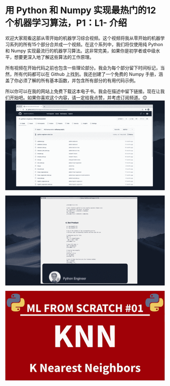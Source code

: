 # 用 Python 和 Numpy 实现最热门的12个机器学习算法，P1：L1- 介绍 

欢迎大家观看这部从零开始的机器学习综合视频。这个视频将我从零开始的机器学习系列的所有15个部分合并成一个视频。在这个系列中，我们将仅使用纯 Python 和 Numpy 实现最流行的机器学习算法。这非常完美，如果你是初学者或中级水平，想要更深入地了解这些算法的工作原理。

所有视频在开始代码之前也包含一些理论部分。我会为每个部分留下时间标记，当然，所有代码都可以在 Github 上找到。我还创建了一个免费的 Numpy 手册，涵盖了你必须了解的所有基本函数，并包含所有部分的有用代码示例。

所以你可以在我的网站上免费下载这本电子书。我会在描述中留下链接。现在让我们开始吧。如果你喜欢这个内容，请一定给我点赞，并考虑订阅频道。😊 ![](img/b766dc5e34cf2fcc4c0c1571af2fec39_1.png)

![](img/b766dc5e34cf2fcc4c0c1571af2fec39_2.png)

![](img/b766dc5e34cf2fcc4c0c1571af2fec39_3.png)
